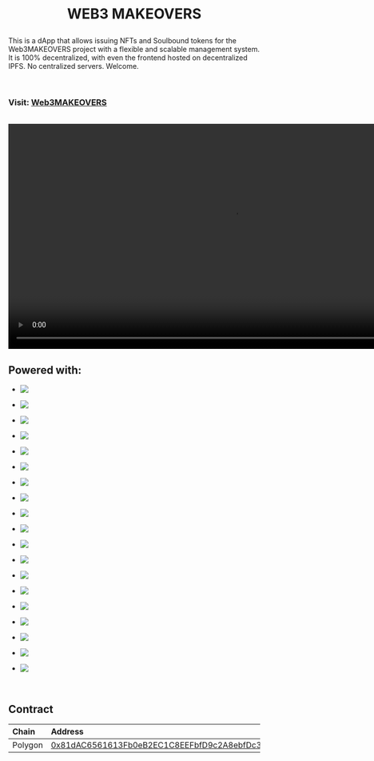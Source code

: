 <h1 align='center'>

WEB3 MAKEOVERS

</h1>

This is a dApp that allows issuing NFTs and Soulbound tokens for the Web3MAKEOVERS project with a flexible and scalable management system. It is 100% decentralized, with even the frontend hosted on decentralized IPFS. No centralized servers. Welcome.

</br>

### Visit: [Web3MAKEOVERS](https://web3makeovers.on.fleek.co)

</br>

<div align="center">
  <video width="900" height="auto" controls>
    <source src="public/video.mov" type="video/quicktime">
    Your browser does not support the video tag.
  </video>
</div>

  
  </div>

## Powered with:

*   <img align="left" src="https://img.shields.io/badge/Ethereum-c632c5?style=for-the-badge&logo=Ethereum&logoColor=white" />\
    <span/>
    

*   <img align="left" src="https://img.shields.io/badge/Polygon-c632c5?style=for-the-badge&logo=Polygon&logoColor=white" />\
    <span/>
    

*   <img align="left" src="https://img.shields.io/badge/Solidity-cd3cac?style=for-the-badge&logo=solidity&logoColor=white" />\
    <span/>
    

*   <img align="left" src="https://img.shields.io/badge/OpenZeppelin-cd3cac?style=for-the-badge&logo=openzeppelin&logoColor=white" />\
    <span/>

*   <img align="left" src="https://img.shields.io/badge/hardhat-d44492?style=for-the-badge" />\
    </span>

-   <img align="left" src="https://img.shields.io/badge/React-d44492?style=for-the-badge&logo=React&logoColor=white" />\
    </span>

-   <img align="left" src="https://img.shields.io/badge/Next.js-dc4b7b?style=for-the-badge&logo=next.js&logoColor=white" />\
    </span>

-   <img align="left" src="https://img.shields.io/badge/OpenSea-dc4b7b?style=for-the-badge&logo=OpenSea&logoColor=white" />\
    </span>

-   <img align="left" src="https://img.shields.io/badge/IPFS-e05267?style=for-the-badge&logo=IPFS&logoColor=white" />\
    </span>

-   <img align="left" src="https://img.shields.io/badge/Typescript-e05267?style=for-the-badge&logo=TypeScript&logoColor=white" />\
    </span>

-   <img align="left" src="https://img.shields.io/badge/RainbowKit-e45458?style=for-the-badge" />\
    </span>

-   <img align="left" src="https://img.shields.io/badge/Tailwind-e45458?style=for-the-badge&logo=tailwindcss&logoColor=white" />\
    </span>

-   <img align="left" src="https://img.shields.io/badge/Ethers.js-ea5c3f?style=for-the-badge" />\
    </span>

-   <img align="left" src="https://img.shields.io/badge/-NFT-ea5c3f?style=for-the-badge" />\
    </span>

-   <img align="left" src="https://img.shields.io/badge/-SOULBOUNDS-ea5c39?style=for-the-badge" />\
    </span>

-   <img align="left" src="https://img.shields.io/badge/ERC1155-ea5c39?style=for-the-badge" />\
    </span>

-   <img align="left" src="https://img.shields.io/badge/MUI-ec5e31?style=for-the-badge&logo=MUI&logoColor=white" />\
    </span>

-   <img align="left" src="https://img.shields.io/badge/Wagmi-ec5e31?style=for-the-badge" />\
    </span>

-   <img align="left" src="https://img.shields.io/badge/yarn-ec5e31?style=for-the-badge&logo=Yarn&logoColor=white" />\
    </span>


</br>

## Contract

| Chain   | Address                                                                                                                              |
| :------ | :----------------------------------------------------------------------------------------------------------------------------------- |
| Polygon | [0x81dAC6561613Fb0eB2EC1C8EEFbfD9c2A8ebfDc3](https://polygonscan.com/address/0x81dAC6561613Fb0eB2EC1C8EEFbfD9c2A8ebfDc3#code) |
